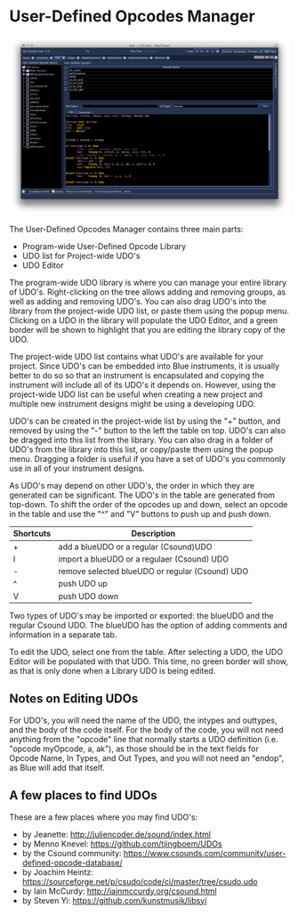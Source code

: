 # User-Defined Opcodes Manager

![ User-Defined Opcodes Manager ](../../../images/udoWindow.png)

The User-Defined Opcodes Manager contains three main parts:

  - Program-wide User-Defined Opcode Library
  - UDO list for Project-wide UDO's
  - UDO Editor

The program-wide UDO library is where you can manage your entire library
of UDO's. Right-clicking on the tree allows adding and removing groups,
as well as adding and removing UDO's. You can also drag UDO's into the
library from the project-wide UDO list, or paste them using the popup
menu. Clicking on a UDO in the library will populate the UDO Editor, and
a green border will be shown to highlight that you are editing the
library copy of the UDO.

The project-wide UDO list contains what UDO's are available for your
project. Since UDO's can be embedded into Blue instruments, it is
usually better to do so so that an instrument is encapsulated and
copying the instrument will include all of its UDO's it depends on.
However, using the project-wide UDO list can be useful when creating a
new project and multiple new instrument designs might be using a
developing UDO.

UDO's can be created in the project-wide list by using the "+" button,
and removed by using the "-" button to the left the table on top. UDO's
can also be dragged into this list from the library. You can also drag
in a folder of UDO's from the library into this list, or copy/paste them
using the popup menu. Dragging a folder is useful if you have a set of
UDO's you commonly use in all of your instrument designs.

As UDO's may depend on other UDO's, the order in which they are
generated can be significant. The UDO's in the table are generated from
top-down. To shift the order of the opcodes up and down, select an
opcode in the table and use the "^" and "V" buttons to push up and push
down.

| Shortcuts    | Description                                                                                                                                                                                                 |
| ------------ | ----------------------------------------------------------------------------------------------------------------------------------------------------------------------------------------------------------- 
| +           |add a blueUDO or a regular (Csound)UDO                                                                                                                                                                                   |
| I            |import a blueUDO or a regulaer (Csound) UDO                                                                                                                                                                                   |
| -           |remove selected blueUDO or regular (Csound) UDO                                                                                                                                                                                  |
| ^            |push UDO up                                                                                                                                                                                   |
| V           |push UDO down                                                                                                                                                                                   |

Two types of UDO's may be imported or exported: the blueUDO and the regular 
Csound UDO. The blueUDO has the option of adding comments and information
in a separate tab.

To edit the UDO, select one from the table. After selecting a UDO, the
UDO Editor will be populated with that UDO. This time, no green border
will show, as that is only done when a Library UDO is being edited.

## Notes on Editing UDOs

For UDO's, you will need the name of the UDO, the intypes and outtypes,
and the body of the code itself. For the body of the code, you will not
need anything from the "opcode" line that normally starts a UDO
definition (i.e. "opcode myOpcode, a, ak"), as those should be in the
text fields for Opcode Name, In Types, and Out Types, and you will not
need an "endop", as Blue will add that itself.

## A few places to find UDOs

These are a few places where you may find UDO's:

  - by Jeanette: http://juliencoder.de/sound/index.html
  - by Menno Knevel: https://github.com/tjingboem/UDOs
  - by the Csound community: https://www.csounds.com/community/user-defined-opcode-database/
  - by Joachim Heintz: https://sourceforge.net/p/csudo/code/ci/master/tree/csudo.udo
  - by Iain McCurdy: http://iainmccurdy.org/csound.html
  - by Steven Yi: https://github.com/kunstmusik/libsyi



<!-- 

TODO - add documentation on Importing Blue or Csound UDOs

## User-Defined Opcode Repository Browser

![ User-Defined Opcode Repository Browser ](../../../images/udoDB.png)

Using the "I" Button will open up the UDO Repository browser. The
browser shows the available UDO's in the repository on Csounds.com and
allows for importing from the repository straight into your project. -->
